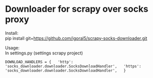# Downloader for scrapy over socks proxy  

Install:    
pip install git+https://github.com/igoral5/scrapy-socks-downloader.git  

Usage:  
In settings.py (settings scrapy project)  

`DOWNLOAD_HANDLERS = {  
    'http': 'socks_downloader.downloader.SocksDownloadHandler',  
    'https': 'socks_downloader.downloader.SocksDownloadHandler',  
}`



